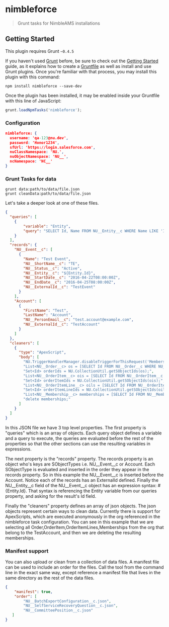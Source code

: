 # nimbleforce

> Grunt tasks for NimbleAMS installations
>

## Getting Started
This plugin requires Grunt `~0.4.5`

If you haven't used [Grunt](http://gruntjs.com/) before, be sure to check out the [Getting Started](http://gruntjs.com/getting-started) guide, as it explains how to create a [Gruntfile](http://gruntjs.com/sample-gruntfile) as well as install and use Grunt plugins. Once you're familiar with that process, you may install this plugin with this command:

```shell
npm install nimbleforce --save-dev
```

Once the plugin has been installed, it may be enabled inside your Gruntfile with this line of JavaScript:

```js
grunt.loadNpmTasks('nimbleforce');
```

### Configuration ###
```json
nimbleforce: {
  username: 'qa-123@nu.dev',
  password: 'Honor1234',
  sfUrl: 'https://login.salesforce.com',
  nuClassNamespace: 'NU.',
  nuObjectNamespace: 'NU__',
  ncNamespace: 'NC__'
}
```

### Grunt Tasks for data ###

```
grunt data:path/to/data/file.json
grunt cleanData:path/to/data/file.json
```
Let's take a deeper look at one of these files.

```json
{
  "queries": [
    {
        "variable": "Entity",
        "query": "SELECT Id, Name FROM NU__Entity__c WHERE Name LIKE 'Inter%'"
    }
  ],
  "records": {
    "NU__Event__c": [
      {
        "Name": "Test Event",
        "NU__ShortName__c": "TE",
        "NU__Status__c": "Active",
        "NU__Entity__c": "${Entity.Id}",
        "NU__StartDate__c": "2016-04-22T08:00:00Z",
        "NU__EndDate__c": "2016-04-25T08:00:00Z",
        "NU__ExternalId__c": "TestEvent"
      }
    ],
    "Account": [
      {
        "FirstName": "Test",
        "LastName": "Account",
        "NU__PersonEmail__c": "test.account@example.com",
        "NU__ExternalId__c": "TestAccount"
      }
    ]
  },
  "cleaners": [
    {
      "type": "ApexScript",
      "body": [
        "NU.TriggerHandlerManager.disableTriggerForThisRequest('MembershipTrigger');",
        "List<NU__Order__c> os = [SELECT Id FROM NU__Order__c WHERE NU__BillTo__r.NU__ExternalId__c = 'TestAccount'];",
        "Set<Id> orderIds = NU.CollectionUtil.getSObjectIds(os);",
        "List<NU__OrderItem__c> ois = [SELECT Id FROM NU__OrderItem__c WHERE NU__Order__c in :orderIds];",
        "Set<Id> orderItemIds = NU.CollectionUtil.getSObjectIds(ois);",
        "List<NU__OrderItemLine__c> oils = [SELECT Id FROM NU__OrderItemLine__c WHERE NU__OrderItem__c in :orderItemIds];",
        "Set<Id> orderItemLineIds = NU.CollectionUtil.getSObjectIds(oils);",
        "List<NU__Membership__c> memberships = [SELECT Id FROM NU__Membership__c WHERE NU__OrderItemLine__c in :orderItemLineIds];",
        "delete memberships;"
      ]
    }
  ]
}
```
In this JSON file we have 3 top level properties. The first property is "queries" which is an array of objects.
Each query object defines a variable and a query to execute, the queries are evaluated before the rest of the
properties so that the other sections can use the resulting variables in expressions.

The next property is the "records" property. The records property is an object who's keys are SObjectTypes
i.e. NU\_\_Event\_\_c or Account. Each SObjectType is evaluated and inserted in the order they appear in the records
property. So in this example the NU\_\_Event\_\_c is inserted before the Account. Notice each of the records has an
ExternalId defined. Finally the NU\_\_Entity\_\_c field of the NU\_\_Event\_\_c object has an expression syntax: #{Entity.Id}.
That syntax is referencing the Entity variable from our queries property, and asking for the result's Id field.

Finally the "cleaners" property defines an array of json objects. The json objects represent certain ways to clean data.
Currently there is support for ApexScripts, which are executed anonymously in the org referenced in the nimbleforce task configuration.
You can see in this example that we are selecting all Order,OrderItem,OrderItemLines,Memberships from the org that belong
to the TestAccount, and then we are deleting the resulting memberships.

### Manifest support ###

You can also upload or clean from a collection of data files. A manifest file can be used to include an order for the files.
Call the tool from the command line in the exact same way, except reference a manifest file that lives in the same directory
as the rest of the data files.

```json
{
    "manifest": true,
    "order": [
        "NU__BatchExportConfiguration__c.json",
        "NU__SelfServiceRecoveryQuestion__c.json",
        "NU__CommitteePosition__c.json"
   ]
}

```
